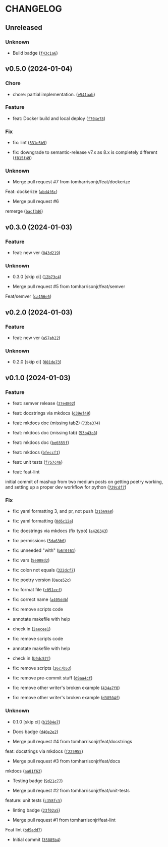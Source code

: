 # CHANGELOG


## Unreleased

### Unknown

* Build badge ([`f43c1a6`](https://github.com/tomharrisonjr/python-app-template/commit/f43c1a66be4a884f8ef0964ffebb0ce2ebf01ce2))



## v0.5.0 (2024-01-04)

### Chore

* chore: partial implementation. ([`e541aab`](https://github.com/tomharrisonjr/python-app-template/commit/e541aab915a08ba19f082e6ec7b2829990afbfa0))

### Feature

* feat: Docker build and local deploy ([`f704e78`](https://github.com/tomharrisonjr/python-app-template/commit/f704e78fccc1bedcfdbb4e38eac89a144027c6c0))

### Fix

* fix: lint ([`531e5b9`](https://github.com/tomharrisonjr/python-app-template/commit/531e5b95124ff3c8b2ebb9446105c4bd44c7da14))

* fix: downgrade to semantic-release v7.x as 8.x is completely different ([`f815f49`](https://github.com/tomharrisonjr/python-app-template/commit/f815f49961728e261708295a93937efa113957a7))

### Unknown

* Merge pull request #7 from tomharrisonjr/feat/dockerize

Feat: dockerize ([`abd4f6c`](https://github.com/tomharrisonjr/python-app-template/commit/abd4f6cb6446efe6ac6d5ccd15b099c3b0e03731))

* Merge pull request #6

remerge ([`bacf3d6`](https://github.com/tomharrisonjr/python-app-template/commit/bacf3d63119735d407013765d8c9357dc475de67))


## v0.3.0 (2024-01-03)

### Feature

* feat: new ver ([`843d219`](https://github.com/tomharrisonjr/python-app-template/commit/843d219afba6f2b3b5617e2dc34961d316ce521f))

### Unknown

* 0.3.0 [skip ci] ([`12b73c4`](https://github.com/tomharrisonjr/python-app-template/commit/12b73c4d916ff7bbee5320a4d7959508704dda3e))

* Merge pull request #5 from tomharrisonjr/feat/semver

Feat/semver ([`ca156e5`](https://github.com/tomharrisonjr/python-app-template/commit/ca156e58cafdfc85e4eb26bc98a4200b2fb2dbe4))


## v0.2.0 (2024-01-03)

### Feature

* feat: new ver ([`a57ab22`](https://github.com/tomharrisonjr/python-app-template/commit/a57ab2239dc13e8fd89747b35028477d0f779b16))

### Unknown

* 0.2.0 [skip ci] ([`081de73`](https://github.com/tomharrisonjr/python-app-template/commit/081de73a6eab6ae35d14f81426602298087d0928))


## v0.1.0 (2024-01-03)

### Feature

* feat: semver release ([`37e4802`](https://github.com/tomharrisonjr/python-app-template/commit/37e48025f7f6534ec8a84e3c011f1823728887c4))

* feat: docstrings via mkdocs ([`d39ef49`](https://github.com/tomharrisonjr/python-app-template/commit/d39ef49a4e0c709d9d36c43e72cfd0ff372aa91c))

* feat: mkdocs doc (missing tab2) ([`73ba374`](https://github.com/tomharrisonjr/python-app-template/commit/73ba374d2f9c9051e2072f394e1ae14287673f29))

* feat: mkdocs doc (missing tab) ([`53b43c8`](https://github.com/tomharrisonjr/python-app-template/commit/53b43c88bf70ab3abb66b5aa70e4256dcf566ef7))

* feat: mkdocs doc ([`be6555f`](https://github.com/tomharrisonjr/python-app-template/commit/be6555fe58f5ef4ae4f8403c5ec5146ab0afc7af))

* feat: mkdocs ([`bfeccf1`](https://github.com/tomharrisonjr/python-app-template/commit/bfeccf19f172ea8ce7f9797648e9863817731701))

* feat: unit tests ([`f757c46`](https://github.com/tomharrisonjr/python-app-template/commit/f757c4674f4198da59eaaccc6ecf61288d44785a))

* feat: feat-lint

initial commit of mashup from two medium posts on getting poetry working, and setting up a proper dev workflow for python ([`729cdf7`](https://github.com/tomharrisonjr/python-app-template/commit/729cdf71e16eac17880b3a0ae95e6a9109a16628))

### Fix

* fix: yaml formatting 3, and pr, not push ([`21b69a8`](https://github.com/tomharrisonjr/python-app-template/commit/21b69a80e3abbc4ed564593f3d3cea68b27a3ccb))

* fix: yaml formatting ([`0d6c12e`](https://github.com/tomharrisonjr/python-app-template/commit/0d6c12e60489b5c71f128758304c73cc6efe1666))

* fix: docstrings via mkdocs (fix typo) ([`a426343`](https://github.com/tomharrisonjr/python-app-template/commit/a42634367dfa3f20ad4c2a7cfa9760d2642e64e7))

* fix: permissions ([`5da63b6`](https://github.com/tomharrisonjr/python-app-template/commit/5da63b6282230aac8f351ef2616596eb9392d72d))

* fix: unneeded &#34;with&#34; ([`b6f0f61`](https://github.com/tomharrisonjr/python-app-template/commit/b6f0f619e9444d51780608b2e5acff0a95291d42))

* fix: vars ([`5e008d2`](https://github.com/tomharrisonjr/python-app-template/commit/5e008d27a7de1c6e6d8e68d9bf39b16eddf1aafd))

* fix:  colon not equals ([`322dcf7`](https://github.com/tomharrisonjr/python-app-template/commit/322dcf78ec3166fa89a8e1667e25149a02d5f12b))

* fix:  poetry version ([`0ace52c`](https://github.com/tomharrisonjr/python-app-template/commit/0ace52c267d5f4cffecbb0a00376a7393f98bacf))

* fix:  format file ([`c051ecf`](https://github.com/tomharrisonjr/python-app-template/commit/c051ecf2a25b8ecdd467e08669c1b8f182c1dfd8))

* fix:  correct name ([`a405ddb`](https://github.com/tomharrisonjr/python-app-template/commit/a405ddbcc841ea9d42f20c017188fc582788daba))

* fix:  remove scripts code

* annotate makefile with help
* check in ([`2aecee1`](https://github.com/tomharrisonjr/python-app-template/commit/2aecee13fc91c78fff83b57191a982f14b40c763))

* fix:  remove scripts code

* annotate makefile with help
* check in ([`b9dc57f`](https://github.com/tomharrisonjr/python-app-template/commit/b9dc57f47bde216c70c2f3b9fdd37ac51a6bf43a))

* fix:  remove scripts ([`26c7b53`](https://github.com/tomharrisonjr/python-app-template/commit/26c7b533668031b28f0da46a94ec8daac50aa51c))

* fix:  remove pre-commit stuff ([`d9aa4cf`](https://github.com/tomharrisonjr/python-app-template/commit/d9aa4cf5a721511d8f87af7793c48d7eecbfa341))

* fix:  remove other writer&#39;s broken example ([`434a7f0`](https://github.com/tomharrisonjr/python-app-template/commit/434a7f01245e31d3e580906422589b93b40e97a1))

* fix:  remove other writer&#39;s broken example ([`d38504f`](https://github.com/tomharrisonjr/python-app-template/commit/d38504f8b83e1f270f10087d4fdd13610c1dabfa))

### Unknown

* 0.1.0 [skip ci] ([`b1504e7`](https://github.com/tomharrisonjr/python-app-template/commit/b1504e7a1081d1cfdc8b7423e130c2715d80904b))

* Docs badge ([`d40e2e2`](https://github.com/tomharrisonjr/python-app-template/commit/d40e2e22f0641d04fb4d990389795a285f2e7dbe))

* Merge pull request #4 from tomharrisonjr/feat/docstrings

feat: docstrings via mkdocs ([`f225955`](https://github.com/tomharrisonjr/python-app-template/commit/f2259558acd7e5acde410ddd33f4ed55c4b2a85b))

* Merge pull request #3 from tomharrisonjr/feat/docs

mkdocs ([`aa81f63`](https://github.com/tomharrisonjr/python-app-template/commit/aa81f63479745900e0302fc0d1f4e52edc9a4691))

* Testing badge ([`9d21c77`](https://github.com/tomharrisonjr/python-app-template/commit/9d21c778b2afb64d627b523acb41061ee12957f9))

* Merge pull request #2 from tomharrisonjr/feat/unit-tests

feature: unit tests ([`c358fc5`](https://github.com/tomharrisonjr/python-app-template/commit/c358fc54442df3a8ce0ce451b5db09f5be98714b))

* linting badge ([`23f02a5`](https://github.com/tomharrisonjr/python-app-template/commit/23f02a5dbba94a6bf5ad9c70b2833525eb72b29f))

* Merge pull request #1 from tomharrisonjr/feat-lint

Feat lint ([`bd5add7`](https://github.com/tomharrisonjr/python-app-template/commit/bd5add7d993621b3d1b0592746a30868819bd531))

* Initial commit ([`35885b4`](https://github.com/tomharrisonjr/python-app-template/commit/35885b44ac542e822967cf80e088b9737bae36eb))
